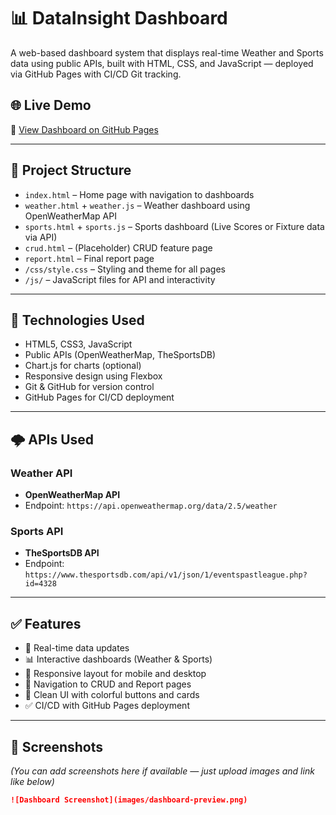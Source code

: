 # 📊 DataInsight Dashboard

A web-based dashboard system that displays real-time Weather and Sports data using public APIs, built with HTML, CSS, and JavaScript — deployed via GitHub Pages with CI/CD Git tracking.

## 🌐 Live Demo

🔗 [View Dashboard on GitHub Pages](https://074356.github.io/datainsight-dashboard/)

---

## 📁 Project Structure

- `index.html` – Home page with navigation to dashboards
- `weather.html` + `weather.js` – Weather dashboard using OpenWeatherMap API
- `sports.html` + `sports.js` – Sports dashboard (Live Scores or Fixture data via API)
- `crud.html` – (Placeholder) CRUD feature page
- `report.html` – Final report page
- `/css/style.css` – Styling and theme for all pages
- `/js/` – JavaScript files for API and interactivity

---

## 🔧 Technologies Used

- HTML5, CSS3, JavaScript
- Public APIs (OpenWeatherMap, TheSportsDB)
- Chart.js for charts (optional)
- Responsive design using Flexbox
- Git & GitHub for version control
- GitHub Pages for CI/CD deployment

---

## 🌩️ APIs Used

### Weather API
- **OpenWeatherMap API**
- Endpoint: `https://api.openweathermap.org/data/2.5/weather`

### Sports API
- **TheSportsDB API**
- Endpoint: `https://www.thesportsdb.com/api/v1/json/1/eventspastleague.php?id=4328`

---

## ✅ Features

- 🔁 Real-time data updates
- 📊 Interactive dashboards (Weather & Sports)
- 🎯 Responsive layout for mobile and desktop
- 🧭 Navigation to CRUD and Report pages
- 🎨 Clean UI with colorful buttons and cards
- ✅ CI/CD with GitHub Pages deployment

---

## 📸 Screenshots

*(You can add screenshots here if available — just upload images and link like below)*

```md
![Dashboard Screenshot](images/dashboard-preview.png)
